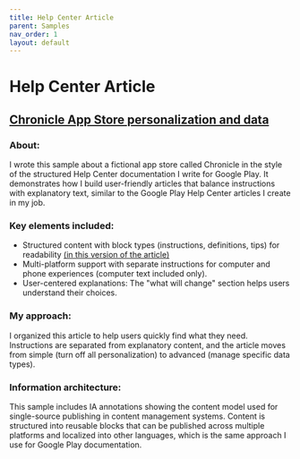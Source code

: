 ```yaml
---
title: Help Center Article
parent: Samples
nav_order: 1
layout: default
---
```


# Help Center Article
<h2><a href="https://nellcgram.github.io/html/HC%20Sample.html" target="_blank" rel="noopener noreferrer">Chronicle App Store personalization and data</a></h2>

<h3><b>About:</b></h3>
<p>I wrote this sample about a fictional app store called Chronicle in the style of the structured Help Center documentation I write for Google Play. It demonstrates how I build user-friendly articles that balance instructions with explanatory text, similar to the Google Play Help Center articles I create in my job.</p>

<h3><b>Key elements included:</b></h3>
<ul>
<li>Structured content with block types (instructions, definitions, tips) for readability <a href="https://nellcgram.github.io/pdf/Help%20Center%20article%20%5BGram%20Sample%5D.pdf" target="_blank" rel="noopener noreferrer">(in this version of the article)</a></li>
<li>Multi-platform support with separate instructions for computer and phone experiences (computer text included only).</li>
<li>User-centered explanations: The "what will change" section helps users understand their choices.</li>
</ul>

<h3><b>My approach:</b></h3>
<p>I organized this article to help users quickly find what they need. Instructions are separated from explanatory content, and the article moves from simple (turn off all personalization) to advanced (manage specific data types).</p>

<h3><b>Information architecture:</b></h3> 
<p>This sample includes IA annotations showing the content model used for single-source publishing in content management systems. Content is structured into reusable blocks that can be published across multiple platforms and localized into other languages, which is the same approach I use for Google Play documentation.</p>
